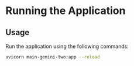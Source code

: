 # Running the Application

## Usage

Run the application using the following commands:

```sh
uvicorn main-gemini-two:app --reload

